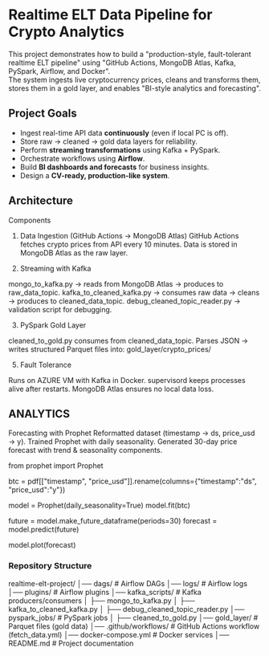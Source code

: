 # Realtime ELT Data Pipeline for Crypto Analytics

This project demonstrates how to build a "production-style, fault-tolerant realtime ELT pipeline" using "GitHub Actions, MongoDB Atlas, Kafka, PySpark, Airflow, and Docker".  
The system ingests live cryptocurrency prices, cleans and transforms them, stores them in a gold layer, and enables "BI-style analytics and forecasting".


## Project Goals
- Ingest real-time API data **continuously** (even if local PC is off).  
- Store raw → cleaned → gold data layers for reliability.  
- Perform **streaming transformations** using Kafka + PySpark.  
- Orchestrate workflows using **Airflow**.  
- Build **BI dashboards and forecasts** for business insights.  
- Design a **CV-ready, production-like system**.  


## Architecture

Components
1. Data Ingestion (GitHub Actions → MongoDB Atlas)
GitHub Actions fetches crypto prices from API every 10 minutes.
Data is stored in MongoDB Atlas as the raw layer.

2. Streaming with Kafka

mongo_to_kafka.py → reads from MongoDB Atlas → produces to raw_data_topic.
kafka_to_cleaned_kafka.py → consumes raw data → cleans → produces to cleaned_data_topic.
debug_cleaned_topic_reader.py → validation script for debugging.

3. PySpark Gold Layer

cleaned_to_gold.py consumes from cleaned_data_topic.
Parses JSON → writes structured Parquet files into:
gold_layer/crypto_prices/

5. Fault Tolerance

Runs on AZURE VM with Kafka in Docker.
supervisord keeps processes alive after restarts.
MongoDB Atlas ensures no local data loss.

## ANALYTICS
Forecasting with Prophet
Reformatted dataset (timestamp → ds, price_usd → y).
Trained Prophet with daily seasonality.
Generated 30-day price forecast with trend & seasonality components.

from prophet import Prophet

btc = pdf[["timestamp", "price_usd"]].rename(columns={"timestamp":"ds", "price_usd":"y"})

model = Prophet(daily_seasonality=True)
model.fit(btc)

future = model.make_future_dataframe(periods=30)
forecast = model.predict(future)

model.plot(forecast)

### Repository Structure
realtime-elt-project/
│── dags/                # Airflow DAGs
│── logs/                # Airflow logs
│── plugins/             # Airflow plugins
│── kafka_scripts/       # Kafka producers/consumers
│   ├── mongo_to_kafka.py
│   ├── kafka_to_cleaned_kafka.py
│   ├── debug_cleaned_topic_reader.py
│── pyspark_jobs/        # PySpark jobs
│   ├── cleaned_to_gold.py
│── gold_layer/          # Parquet files (gold data)
│── .github/workflows/   # GitHub Actions workflow (fetch_data.yml)
│── docker-compose.yml   # Docker services
│── README.md            # Project documentation



